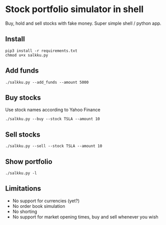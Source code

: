 # Stock portfolio simulator in shell

Buy, hold and sell stocks with fake money. Super simple shell / python app.

## Install

```
pip3 install -r requirements.txt
chmod u+x salkku.py
```

## Add funds
```
./salkku.py --add_funds --amount 5000
```

## Buy stocks

Use stock names according to Yahoo Finance

```
./salkku.py --buy --stock TSLA --amount 10
```

## Sell stocks

```
./salkku.py --sell --stock TSLA --amount 10
```

## Show portfolio

```
./salkku.py -l
```

## Limitations

 - No support for currencies (yet?)
 - No order book simulation
 - No shorting
 - No support for market opening times, buy and sell whenever you wish
